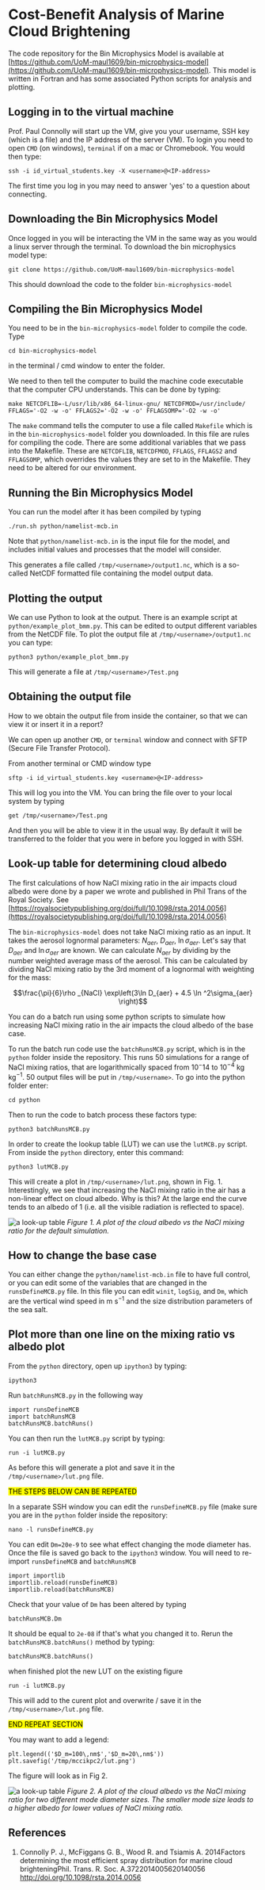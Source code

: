 # Cost-Benefit Analysis of Marine Cloud Brightening

The code repository for the Bin Microphysics Model is available at [https://github.com/UoM-maul1609/bin-microphysics-model](https://github.com/UoM-maul1609/bin-microphysics-model). This model is written in Fortran and has some associated Python scripts for analysis and plotting.

## Logging in to the virtual machine
Prof. Paul Connolly will start up the VM, give you your username, SSH key (which is a file) and the IP address of the server (VM). To login you need to open `CMD` (on windows), `terminal` if on a mac or Chromebook. You would then type:
   
    ssh -i id_virtual_students.key -X <username>@<IP-address>  

The first time you log in you may need to answer 'yes' to a question about connecting. 


## Downloading the Bin Microphysics Model

Once logged in you will be interacting the VM in the same way as you would a linux server through the terminal. To download the bin microphysics model type:
	
	git clone https://github.com/UoM-maul1609/bin-microphysics-model
	
This should download the code to the folder `bin-microphysics-model`

## Compiling the Bin Microphysics Model

You need to be in the `bin-microphysics-model` folder to compile the code. Type

	cd bin-microphysics-model
	
in the terminal / cmd window to enter the folder.

We need to then tell the computer to build the machine code executable that the computer CPU understands. This can be done by typing:

	make NETCDFLIB=-L/usr/lib/x86_64-linux-gnu/ NETCDFMOD=/usr/include/ FFLAGS='-O2 -w -o' FFLAGS2='-O2 -w -o' FFLAGSOMP='-O2 -w -o'

The `make` command tells the computer to use a file called `Makefile` which is in the `bin-microphysics-model` folder you downloaded. In this file are rules for compiling the code. There are some additional variables that we pass into the Makefile. These are `NETCDFLIB`, `NETCDFMOD`, `FFLAGS`, `FFLAGS2` and `FFLAGSOMP`, which overrides the values they are set to in the Makefile. They need to be altered for our environment. 

## Running the Bin Microphysics Model

You can run the model after it has been compiled by typing

	./run.sh python/namelist-mcb.in

Note that `python/namelist-mcb.in` is the input file for the model, and includes initial values and processes that the model will consider. 

This generates a file called `/tmp/<username>/output1.nc`, which is a so-called NetCDF formatted file containing the model output data. 

## Plotting the output

We can use Python to look at the output. There is an example script at `python/example_plot_bmm.py`. This can be edited to output different variables from the NetCDF file. To plot the output file at `/tmp/<username>/output1.nc` you can type:

	python3 python/example_plot_bmm.py
	
This will generate a file at `/tmp/<username>/Test.png`

## Obtaining the output file
How to we obtain the output file from inside the container, so that we can view it or insert it in a report?

We can open up another `CMD`, or `terminal` window  and connect with SFTP (Secure File Transfer Protocol). 

From another terminal or CMD window type

	sftp -i id_virtual_students.key <username>@<IP-address>
	
This will log you into the VM. You can bring the file over to your local system by typing

	get /tmp/<username>/Test.png
	
And then you will be able to view it in the usual way. By default it will be transferred to the folder that you were in before you logged in with SSH. 

## Look-up table for determining cloud albedo

The first calculations of how NaCl mixing ratio in the air impacts cloud albedo were done by a paper we wrote and published in Phil Trans of the Royal Society. See [https://royalsocietypublishing.org/doi/full/10.1098/rsta.2014.0056](https://royalsocietypublishing.org/doi/full/10.1098/rsta.2014.0056)

The `bin-microphysics-model` does not take NaCl mixing ratio as an input. It takes the aerosol lognormal parameters: $`N_{aer}`$, $`D_{aer}`$, $`\ln\sigma_{aer}`$. Let's say that $`D_{aer}`$ and $`\ln\sigma_{aer}`$ are known. We can calculate $`N_{aer}`$ by dividing by the number weighted average mass of the aerosol. This can be calculated by dividing NaCl mixing ratio by the 3rd moment of a lognormal with weighting for the mass:

$$\frac{\pi}{6}\rho _{NaCl} \exp\left(3\ln D_{aer} + 4.5 \ln ^2\sigma_{aer} \right)$$

You can do a batch run using some python scripts to simulate how increasing NaCl mixing ratio in the air impacts the cloud albedo of the base case.

To run the batch run code use the `batchRunsMCB.py` script, which is in the `python` folder inside the repository. This runs 50 simulations for a range of NaCl mixing ratios, that are logarithmically spaced from $`10^-14`$ to $`10^{-4}`$ kg kg$`^{-1}`$. 50 output files will be put in `/tmp/<username>`. To go into the python folder enter:
	
	cd python

Then to run the code to batch process these factors type:

	python3 batchRunsMCB.py

In order to create the lookup table (LUT) we can use the `lutMCB.py` script. From inside the `python` directory, enter this command:

	python3 lutMCB.py
	
This will create a plot in `/tmp/<username>/lut.png`, shown in Fig. 1. Interestingly, we see that increasing the NaCl mixing ratio in the air has a non-linear effect on cloud albedo. Why is this? At the large end the curve tends to an albedo of 1 (i.e. all the visible radiation is reflected to space).

![a look-up table](images/lut.png "LUT")
*Figure 1. A plot of the cloud albedo vs the NaCl mixing ratio for the default simulation.*



## How to change the base case

You can either change the `python/namelist-mcb.in` file to have full control, or you can edit some of the variables that are changed in the `runsDefineMCB.py` file. In this file you can edit `winit`, `logSig`, and `Dm`, which are the vertical wind speed in m s$^{-1}$ and the size distribution parameters of the sea salt.

## Plot more than one line on the mixing ratio vs albedo plot

From the `python` directory, open up `ipython3` by typing:

	ipython3
	
Run `batchRunsMCB.py` in the following way
	
	import runsDefineMCB
	import batchRunsMCB
	batchRunsMCB.batchRuns()

You can then run the `lutMCB.py` script by typing:

	run -i lutMCB.py
	
As before this will generate a plot and save it in the `/tmp/<username>/lut.png` file.

<mark style="background-color: #FFFF00">THE STEPS BELOW CAN BE REPEATED</mark>


In a separate SSH window you can edit the `runsDefineMCB.py` file (make sure you are in the `python` folder inside the repository:

	nano -l runsDefineMCB.py
	
You can edit `Dm=20e-9` to see what effect changing the mode diameter has. Once the file is saved go back to the `ipython3` window. You will need to re-import `runsDefineMCB` and `batchRunsMCB`

	import importlib
	importlib.reload(runsDefineMCB)
	importlib.reload(batchRunsMCB)

Check that your value of `Dm` has been altered by typing

	batchRunsMCB.Dm
	
It should be equal to `2e-08` if that's what you changed it to. Rerun the `batchRunsMCB.batchRuns()` method by typing:

	batchRunsMCB.batchRuns()
	
when finished plot the new LUT on the existing figure

	run -i lutMCB.py
	
This will add to the curent plot and overwrite / save it in the `/tmp/<username>/lut.png` file.

</mark>

<mark style="background-color: #FFFF00">END REPEAT SECTION</mark>


You may want to add a legend:

	plt.legend(('$D_m=100\,nm$','$D_m=20\,nm$'))
	plt.savefig('/tmp/mccikpc2/lut.png')

The figure will look as in Fig 2.

![a look-up table](images/lut2.png "LUT")
*Figure 2. A plot of the cloud albedo vs the NaCl mixing ratio for two different mode diameter sizes. The smaller mode size leads to a higher albedo for lower values of NaCl mixing ratio.*

## References

1. Connolly P. J.,  McFiggans G. B., Wood R. and  Tsiamis A. 2014Factors determining the most efficient spray distribution for marine cloud brighteningPhil. Trans. R. Soc. A.3722014005620140056
http://doi.org/10.1098/rsta.2014.0056